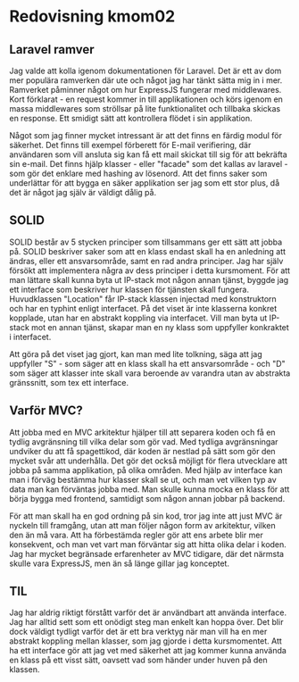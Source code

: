 ---
---
Redovisning kmom02
=========================

Laravel ramver
-----------------------
Jag valde att kolla igenom dokumentationen för Laravel. Det är ett av dom mer populära ramverken där ute och något jag har tänkt sätta mig in i mer.
Ramverket påminner något om hur ExpressJS fungerar med middlewares. Kort förklarat - en request kommer in till applikationen och körs igenom en massa middlewares
som ströllsar på lite funktionalitet och tillbaka skickas en response. Ett smidigt sätt att kontrollera flödet i sin applikation.

Något som jag finner mycket intressant är att det finns en färdig modul för säkerhet. Det finns till exempel förberett för E-mail verifiering, där användaren som vill ansluta sig kan få ett mail skickat till sig för att bekräfta sin e-mail. Det finns hjälp klasser - eller "facade" som det kallas av laravel - som gör det enklare med hashing av lösenord. Att det finns saker som underlättar för att bygga en säker applikation ser jag som ett stor plus, då det är något jag själv är väldigt dålig på.

SOLID
-------------------------------
SOLID består av 5 stycken principer som tillsammans ger ett sätt att jobba på. SOLID beskriver saker som att en klass endast skall ha en anledning att ändras, eller ett ansvarsområde, samt en rad andra principer. Jag har själv försökt att implementera några av dess principer i detta kursmoment. För att man lättare skall kunna byta ut IP-stack mot någon annan tjänst, byggde jag ett interface som beskriver hur klassen för tjänsten skall fungera. Huvudklassen "Location" får IP-stack klassen injectad med konstruktorn och har en typhint enligt interfacet. På det viset är inte klasserna konkret kopplade, utan har en abstrakt koppling via interfacet. Vill man byta ut IP-stack mot en annan tjänst, skapar man en ny klass som uppfyller konkraktet i interfacet.

Att göra på det viset jag gjort, kan man med lite tolkning, säga att jag uppfyller "S" - som säger att en klass skall ha ett ansvarsområde - och "D" som säger att klasser inte skall vara beroende av varandra utan av abstrakta gränssnitt, som tex ett interface.

Varför MVC?
--------------------------------
Att jobba med en MVC arkitektur hjälper till att separera koden och få en tydlig avgränsning till vilka delar som gör vad. Med tydliga avgränsningar undviker du att få spagettikod, där koden är nestlad på sätt som gör den mycket svår att underhålla. Det gör det också möjligt för flera utvecklare att jobba på samma applikation, på olika områden. Med hjälp av interface kan man i förväg bestämma hur klasser skall se ut, och man vet vilken typ av data man kan förväntas jobba med. Man skulle kunna mocka en klass för att börja bygga med frontend, samtidigt som någon annan jobbar på backend.

För att man skall ha en god ordning på sin kod, tror jag inte att just MVC är nyckeln till framgång, utan att man följer någon form av arkitektur, vilken den än må vara.
Att ha förbestämda regler gör att ens arbete blir mer konsekvent, och man vet vart man förväntar sig att hitta olika delar i koden. Jag har mycket begränsade erfarenheter av MVC tidigare, där det närmsta skulle vara ExpressJS, men än så länge gillar jag konceptet.



TIL
---------------------------------
Jag har aldrig riktigt förstått varför det är användbart att använda interface. Jag har alltid sett som ett onödigt steg man enkelt kan hoppa över. Det blir dock väldigt tydligt varför det är ett bra verktyg när man vill ha en mer abstrakt koppling mellan klasser, som jag gjorde i detta kursmomentet. Att ha ett interface gör att jag vet med säkerhet att jag kommer kunna använda en klass på ett visst sätt, oavsett vad som händer under huven på den klassen.